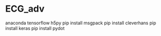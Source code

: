 # ECG_adv
anaconda
tensorflow
h5py
pip install msgpack
pip install cleverhans
pip install keras
pip install pydot
